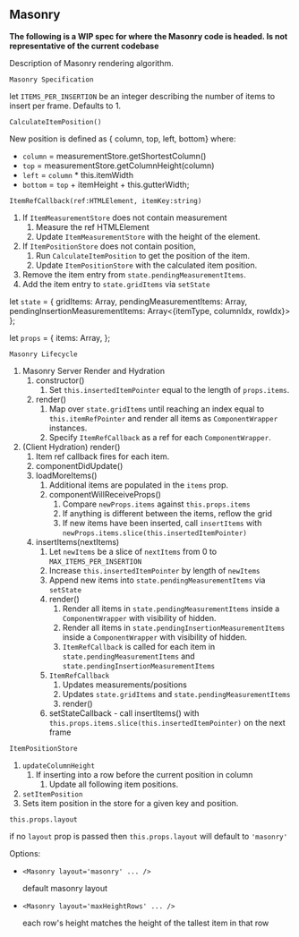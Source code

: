 ## Masonry

**The following is a WIP spec for where the Masonry code is headed. Is not representative of the current codebase**

Description of Masonry rendering algorithm.

`Masonry Specification`

let `ITEMS_PER_INSERTION` be an integer describing the number of items to insert per frame. Defaults to 1.

`CalculateItemPosition()`

New position is defined as { column, top, left, bottom} where:
 * `column` = measurementStore.getShortestColumn()
 * `top` = measurementStore.getColumnHeight(column)
 * `left` = `column` * this.itemWidth
 * `bottom` = `top` + itemHeight + this.gutterWidth;

`ItemRefCallback(ref:HTMLElement, itemKey:string)`

1. If `ItemMeasurementStore` does not contain measurement
    1. Measure the ref HTMLElement
    2. Update `ItemMeasurementStore` with the height of the element.
2. If `ItemPositionStore` does not contain position,
    1. Run `CalculateItemPosition` to get the position of the item.
    2. Update `ItemPositionStore` with the calculated item position.
3. Remove the item entry from `state.pendingMeasurementItems`.
4. Add the item entry to `state.gridItems` via `setState`


let `state` = {
  gridItems: Array<GridItemType>,
  pendingMeasurementItems: Array<ItemType>,
  pendingInsertionMeasurementItems: Array<{itemType, columnIdx, rowIdx}>
};

let `props` = {
  items: Array<ItemType>,
};

`Masonry Lifecycle`
1. Masonry Server Render and Hydration
    1. constructor()
        1. Set `this.insertedItemPointer` equal to the length of `props.items`.
    2. render()
        1. Map over `state.gridItems` until reaching an index equal to `this.itemRefPointer` and render all items as `ComponentWrapper` instances.
        2. Specify `ItemRefCallback` as a ref for each `ComponentWrapper`.
2. (Client Hydration) render()
    1. Item ref callback fires for each item.
    2. componentDidUpdate()
    3. loadMoreItems()
        1. Additional items are populated in the `items` prop.
        2. componentWillReceiveProps()
            1. Compare `newProps.items` against `this.props.items`
            2. If anything is different between the items, reflow the grid
            3. If new items have been inserted, call `insertItems` with `newProps.items.slice(this.insertedItemPointer)`
    4. insertItems(nextItems)
        1. Let `newItems` be a slice of `nextItems` from 0 to `MAX_ITEMS_PER_INSERTION`
        2. Increase `this.insertedItemPointer` by length of `newItems`
        2. Append new items into `state.pendingMeasurementItems` via `setState`
        3. render()
            1. Render all items in `state.pendingMeasurementItems` inside a `ComponentWrapper` with visibility of hidden.
            2. Render all items in `state.pendingInsertionMeasurementItems` inside a `ComponentWrapper` with visibility of hidden.
            2. `ItemRefCallback` is called for each item in `state.pendingMeasurementItems` and `state.pendingInsertionMeasurementItems`
        4. `ItemRefCallback`
            1. Updates measurements/positions
            2. Updates `state.gridItems` and `state.pendingMeasurementItems`
            3. render()
        5. setStateCallback - call insertItems() with `this.props.items.slice(this.insertedItemPointer)` on the next frame

`ItemPositionStore`
1. `updateColumnHeight`
    1. If inserting into a row before the current position in column
        1. Update all following item positions.
2. `setItemPosition`
  1. Sets item position in the store for a given key and position.

`this.props.layout`

if no `layout` prop is passed then `this.props.layout` will default to `'masonry'`

Options:
* `<Masonry layout='masonry' ... />` 

    default masonry layout

* `<Masonry layout='maxHeightRows' ... />` 
    
    each row's height matches the height of the tallest item in that row
